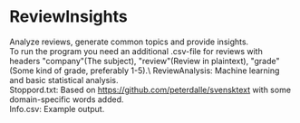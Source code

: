 # ReviewInsights
Analyze reviews, generate common topics and provide insights.\
To run the program you need an additional .csv-file for reviews with headers "company"(The subject), "review"(Review in plaintext), "grade"(Some kind of grade, preferably 1-5).\\
ReviewAnalysis: Machine learning and basic statistical analysis.\
Stoppord.txt: Based on https://github.com/peterdalle/svensktext with some domain-specific words added.\
Info.csv: Example output.

